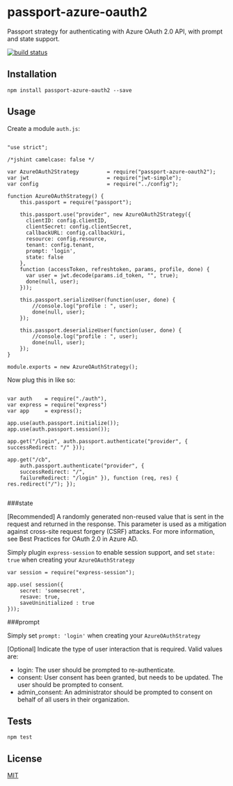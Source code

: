 
# passport-azure-oauth2

Passport strategy for authenticating with Azure OAuth 2.0 API, with prompt and state support.

[![build status](https://travis-ci.org/AndrewKeig/passport-azure-oauth2.svg)](http://travis-ci.org/AndrewKeig/passport-azure-oauth2)

## Installation

```
npm install passport-azure-oauth2 --save
```

## Usage

Create a module `auth.js`:

```

"use strict";

/*jshint camelcase: false */

var AzureOAuth2Strategy 		= require("passport-azure-oauth2");
var jwt 						= require("jwt-simple");
var config 						= require("../config");

function AzureOAuthStrategy() {
	this.passport = require("passport");
	
	this.passport.use("provider", new AzureOAuth2Strategy({
	  clientID: config.clientID,
	  clientSecret: config.clientSecret,
	  callbackURL: config.callbackUri,
	  resource: config.resource,
	  tenant: config.tenant,
	  prompt: 'login',
	  state: false
	},
	function (accessToken, refreshtoken, params, profile, done) {
	  var user = jwt.decode(params.id_token, "", true);
	  done(null, user);
	}));

	this.passport.serializeUser(function(user, done) {
		//console.log("profile : ", user);
		done(null, user);
	});

	this.passport.deserializeUser(function(user, done) {
		//console.log("profile : ", user);
		done(null, user);
	});
}

module.exports = new AzureOAuthStrategy();
```

Now plug this in like so:

```

var auth  	= require("./auth"),
var express = require("express")
var app     = express();

app.use(auth.passport.initialize());
app.use(auth.passport.session());

app.get("/login", auth.passport.authenticate("provider", { successRedirect: "/" }));

app.get("/cb", 
    auth.passport.authenticate("provider", { 
    successRedirect: "/", 
    failureRedirect: "/login" }), function (req, res) { res.redirect("/"); });


```

###state

[Recommended] A randomly generated non-reused value that is sent in the request and returned in the response. This parameter is used as a mitigation against cross-site request forgery (CSRF) attacks. For more information, see Best Practices for OAuth 2.0 in Azure AD.


Simply plugin `express-session` to enable session support, and set `state: true` when creating your `AzureOAuthStrategy`

```
var session = require("express-session");

app.use( session({ 
    secret: 'somesecret', 
    resave: true, 
    saveUninitialized : true 
}));

```

###prompt

Simply set `prompt: 'login'` when creating your `AzureOAuthStrategy`

[Optional] Indicate the type of user interaction that is required.
Valid values are:

- login: The user should be prompted to re-authenticate.
- consent: User consent has been granted, but needs to be updated. The user should be prompted to consent. 
- admin_consent: An administrator should be prompted to consent on behalf of all users in their organization.

## Tests


```
npm test

```

## License

[MIT](https://github.com/andrewkeig/joi-contrib/blob/master/LICENSE)